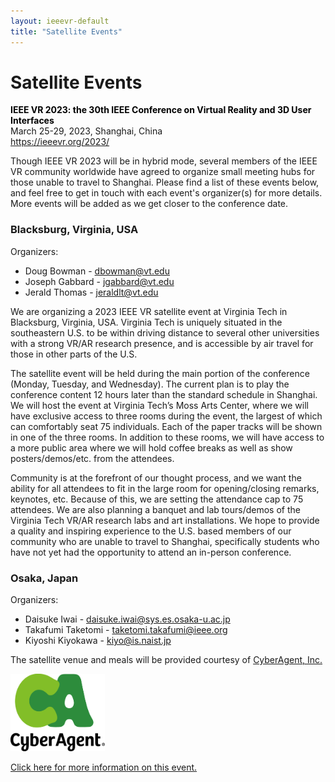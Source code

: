 ```yaml
---
layout: ieeevr-default
title: "Satellite Events"
---
```


<div>
    <h1>Satellite Events</h1>
    <p>
        <strong style="color: black">IEEE VR 2023: the 30th IEEE Conference on Virtual Reality and 3D User Interfaces </strong>
        <br>
        March 25-29, 2023, Shanghai, China
        <br>
        <a href="https://ieeevr.org/2023/">https://ieeevr.org/2023/</a>
    </p>
    <p>
        Though IEEE VR 2023 will be in hybrid mode, several members of the IEEE VR community worldwide have agreed to organize small meeting hubs for those unable to travel to Shanghai. Please find a list of these events below, and feel free to get in touch with each event's organizer(s) for more details. More events will be added as we get closer to the conference date.
    </p>
    <h3>Blacksburg, Virginia, USA</h3>
    <p>Organizers: </p>
    <ul>
    <li>Doug Bowman - <a href="mailto:dbowman@vt.edu?subject=IEEE VR 2023 Satellite Event - Virginia">dbowman@vt.edu</a> </li>
    <li>Joseph Gabbard - <a href="mailto:jgabbard@vt.edu?subject=IEEE VR 2023 Satellite Event - Virginia">jgabbard@vt.edu</a> </li>
    <li>Jerald Thomas - <a href="mailto:jeraldlt@vt.edu?subject=IEEE VR 2023 Satellite Event - Virginia">jeraldlt@vt.edu</a> </li>
    </ul>
    <p>We are organizing a 2023 IEEE VR satellite event at Virginia Tech in Blacksburg, Virginia, USA. Virginia Tech is uniquely situated in the southeastern U.S. to be within driving distance to several other universities with a strong VR/AR research presence, and is accessible by air travel for those in other parts of the U.S.</p>
    <p>The satellite event will be held during the main portion of the conference (Monday, Tuesday, and Wednesday). The current plan is to play the conference content 12 hours later than the standard schedule in Shanghai. We will host the event at Virginia Tech’s Moss Arts Center, where we will have exclusive access to three rooms during the event, the largest of which can comfortably seat 75 individuals. Each of the paper tracks will be shown in one of the three rooms. In addition to these rooms, we will have access to a more public area where we will hold coffee breaks as well as show posters/demos/etc. from the attendees.</p>
    <p>Community is at the forefront of our thought process, and we want the ability for all attendees to fit in the large room for opening/closing remarks, keynotes, etc. Because of this, we are setting the attendance cap to 75 attendees. We are also planning a banquet and lab tours/demos of the Virginia Tech VR/AR research labs and art installations. We hope to provide a quality and inspiring experience to the U.S. based members of our community who are unable to travel to Shanghai, specifically students who have not yet had the opportunity to attend an in-person conference.</p>
    <h3>Osaka, Japan</h3>
    <p>Organizers: </p>
    <ul>
    <li>Daisuke Iwai - <a href="mailto:daisuke.iwai@sys.es.osaka-u.ac.jp?subject=IEEE VR 2023 Satellite Event - Osaka">daisuke.iwai@sys.es.osaka-u.ac.jp</a> </li>
    <li>Takafumi Taketomi - <a href="mailto:taketomi.takafumi@ieee.org?subject=IEEE VR 2023 Satellite Event - Osaka">taketomi.takafumi@ieee.org</a> </li>
    <li>Kiyoshi Kiyokawa - <a href="mailto:kiyo@is.naist.jp?subject=IEEE VR 2023 Satellite Event - Osaka">kiyo@is.naist.jp</a> </li>
    </ul>
    <p>The satellite venue and meals will be provided courtesy of <a href="https://www.cyberagent.co.jp/en/">CyberAgent, Inc.</a></p>
    <a href="https://www.cyberagent.co.jp/en/"><img src="../../assets/images/attend/CyberAgent.png" alt="Cyber Agent" style="width: 30%"/></a>
    <p><a href="http://sigmr.vrsj.org/events/2023Mar.html">Click here for more information on this event.</a></p>
</div>

